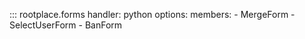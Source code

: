 ::: rootplace.forms
    handler: python
    options:
        members:
            - MergeForm
            - SelectUserForm
            - BanForm
